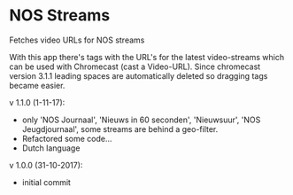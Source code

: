 # NOS Streams

Fetches video URLs for NOS streams

With this app there's tags with the URL's for the latest video-streams which can be used with Chromecast (cast a Video-URL).
Since chromecast version 3.1.1 leading spaces are automatically deleted so dragging tags became easier.

v 1.1.0 (1-11-17):  
* only 'NOS Journaal', 'Nieuws in 60 seconden', 'Nieuwsuur', 'NOS Jeugdjournaal', some streams are behind a geo-filter.  
* Refactored some code...  
* Dutch language  

v 1.0.0 (31-10-2017):  
* initial commit

